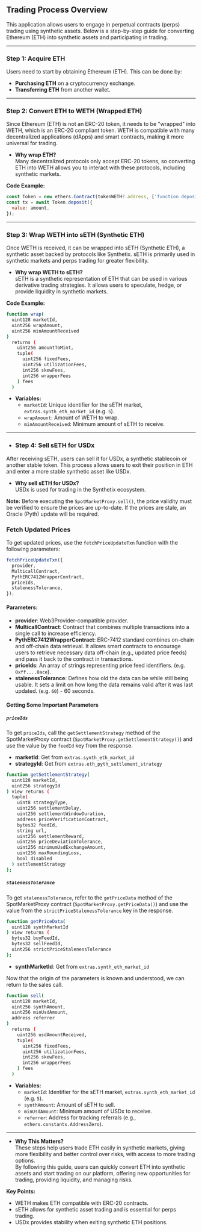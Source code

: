 ## Trading Process Overview

This application allows users to engage in perpetual contracts (perps) trading using synthetic assets. Below is a step-by-step guide for converting Ethereum (ETH) into synthetic assets and participating in trading.

---

### Step 1: Acquire ETH

Users need to start by obtaining Ethereum (ETH). This can be done by:
- **Purchasing ETH** on a cryptocurrency exchange.
- **Transferring ETH** from another wallet.

---

### Step 2: Convert ETH to WETH (Wrapped ETH)

Since Ethereum (ETH) is not an ERC-20 token, it needs to be "wrapped" into WETH, which is an ERC-20 compliant token. WETH is compatible with many decentralized applications (dApps) and smart contracts, making it more universal for trading.

- **Why wrap ETH?**  
  Many decentralized protocols only accept ERC-20 tokens, so converting ETH into WETH allows you to interact with these protocols, including synthetic markets.

**Code Example:**
```javascript
const Token = new ethers.Contract(tokenWETH?.address, ['function deposit() payable'], signer);
const tx = await Token.deposit({
  value: amount,
});
```

---

### Step 3: Wrap WETH into sETH (Synthetic ETH)
Once WETH is received, it can be wrapped into sETH (Synthetic ETH), a synthetic asset backed by protocols like Synthetix. sETH is primarily used in synthetic markets and perps trading for greater flexibility.

- **Why wrap WETH to sETH?**  
  sETH is a synthetic representation of ETH that can be used in various derivative trading strategies. It allows users to speculate, hedge, or provide liquidity in synthetic markets.

**Code Example:**
```sh
function wrap(
  uint128 marketId,
  uint256 wrapAmount,
  uint256 minAmountReceived
) 
  returns (
    uint256 amountToMint, 
    tuple(
      uint256 fixedFees, 
      uint256 utilizationFees, 
      int256 skewFees, 
      int256 wrapperFees
    ) fees
  )
```
- **Variables:**
    - `marketId`: Unique identifier for the sETH market, `extras.synth_eth_market_id` (e.g. `5`).
    - `wrapAmount`: Amount of WETH to wrap.
    - `minAmountReceived`: Minimum amount of sETH to receive.

---

- ### Step 4: Sell sETH for USDx

After receiving sETH, users can sell it for USDx, a synthetic stablecoin or another stable token. This process allows users to exit their position in ETH and enter a more stable synthetic asset like USDx.

- **Why sell sETH for USDx?**  
  USDx is used for trading in the Synthetix ecosystem.

**Note:** Before executing the `SpotMarketProxy.sell()`, the price validity must be verified to ensure the prices are up-to-date. If the prices are stale, an Oracle (Pyth) update will be required.

### Fetch Updated Prices

To get updated prices, use the `fetchPriceUpdateTxn` function with the following parameters:

```typescript
fetchPriceUpdateTxn({
  provider,
  MulticallContract,
  PythERC7412WrapperContract,
  priceIds,
  stalenessTolerance,
});
```

#### Parameters:

- **provider**: Web3Provider-compatible provider.
- **MulticallContract**: Contract that combines multiple transactions into a single call to increase efficiency.
- **PythERC7412WrapperContract**: ERC-7412 standard combines on-chain and off-chain data retrieval. It allows smart contracts to encourage users to retrieve necessary data off-chain (e.g., updated price feeds) and pass it back to the contract in transactions.
- **priceIds**: An array of strings representing price feed identifiers. (e.g. `0xff....0ace`).
- **stalenessTolerance**: Defines how old the data can be while still being usable. It sets a limit on how long the data remains valid after it was last updated. (e.g. `60`) - 60 seconds.

#### Getting Some Important Parameters

##### `priceIds`

To get `priceIds`, call the `getSettlementStrategy` method of the SpotMarketProxy contract (`SpotMarketProxy.getSettlementStrategy()`) and use the value by the `feedId` key from the response.

- **marketId**: Get from `extras.synth_eth_market_id`
- **strategyId**: Get from `extras.eth_pyth_settlement_strategy`

```sh
function getSettlementStrategy(
  uint128 marketId,
  uint256 strategyId
) view returns (
  tuple(
    uint8 strategyType,
    uint256 settlementDelay,
    uint256 settlementWindowDuration,
    address priceVerificationContract,
    bytes32 feedId,
    string url,
    uint256 settlementReward,
    uint256 priceDeviationTolerance,
    uint256 minimumUsdExchangeAmount,
    uint256 maxRoundingLoss,
    bool disabled
  ) settlementStrategy
);
```

##### `stalenessTolerance`

To get `stalenessTolerance`, refer to the `getPriceData` method of the SpotMarketProxy contract (`SpotMarketProxy.getPriceData()`) and use the value from the `strictPriceStalenessTolerance` key in the response.

```sh
function getPriceData(
  uint128 synthMarketId
) view returns (
  bytes32 buyFeedId,
  bytes32 sellFeedId,
  uint256 strictPriceStalenessTolerance
);
```

- **synthMarketId**: Get from `extras.synth_eth_market_id`

Now that the origin of the parameters is known and understood, we can return to the sales call.

```sh
function sell(
  uint128 marketId,
  uint256 synthAmount,
  uint256 minUsdAmount,
  address referrer
) 
  returns (
    uint256 usdAmountReceived, 
    tuple(
      uint256 fixedFees, 
      uint256 utilizationFees, 
      int256 skewFees, 
      int256 wrapperFees
    ) fees
  )
```

- **Variables:**
    - `marketId`: Identifier for the sETH market, `extras.synth_eth_market_id` (e.g. `5`).
    - `synthAmount`: Amount of sETH to sell.
    - `minUsdAmount`: Minimum amount of USDx to receive.
    - `referrer`: Address for tracking referrals (e.g., `ethers.constants.AddressZero`).

---

- **Why This Matters?**  
  These steps help users trade ETH easily in synthetic markets, giving more flexibility and better control over risks, with access to more trading options.  
  By following this guide, users can quickly convert ETH into synthetic assets and start trading on our platform, offering new opportunities for trading, providing liquidity, and managing risks.

**Key Points:**

- WETH makes ETH compatible with ERC-20 contracts.
- sETH allows for synthetic asset trading and is essential for perps trading.
- USDx provides stability when exiting synthetic ETH positions.